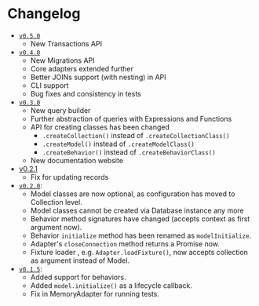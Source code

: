 # Changelog

* [`v0.5.0`](https://github.com/fahad19/firenze/compare/v0.4.0...v0.5.0)
  * New Transactions API
* [`v0.4.0`](https://github.com/fahad19/firenze/compare/v0.3.1...v0.4.0)
  * New Migrations API
  * Core adapters extended further
  * Better JOINs support (with nesting) in API
  * CLI support
  * Bug fixes and consistency in tests
* [`v0.3.0`](https://github.com/fahad19/firenze/compare/v0.2.1...v0.3.0)
  * New query builder
  * Further abstraction of queries with Expressions and Functions
  * API for creating classes has been changed
    * `.createCollection()` instead of `.createCollectionClass()`
    * `.createModel()` instead of `.createModelClass()`
    * `.createBehavior()` instead of `.createBehaviorClass()`
  * New documentation website
* [v0.2.1](https://github.com/fahad19/firenze/compare/v0.2.0...v0.2.1)
  * Fix for updating records
* [`v0.2.0`](https://github.com/fahad19/firenze/compare/v0.1.5...v0.2.0):
  * Model classes are now optional, as configuration has moved to Collection level.
  * Model classes cannot be created via Database instance any more
  * Behavior method signatures have changed (accepts context as first argument now).
  * Behavior `initialize` method has been renamed as `modelInitialize`.
  * Adapter's `closeConnection` method returns a Promise now.
  * Fixture loader , e.g. `Adapter.loadFixture()`, now accepts collection as argument instead of Model.
* [`v0.1.5`](https://github.com/fahad19/firenze/compare/v0.1.4...v0.1.5):
  * Added support for behaviors.
  * Added `model.initialize()` as a lifecycle callback.
  * Fix in MemoryAdapter for running tests.
